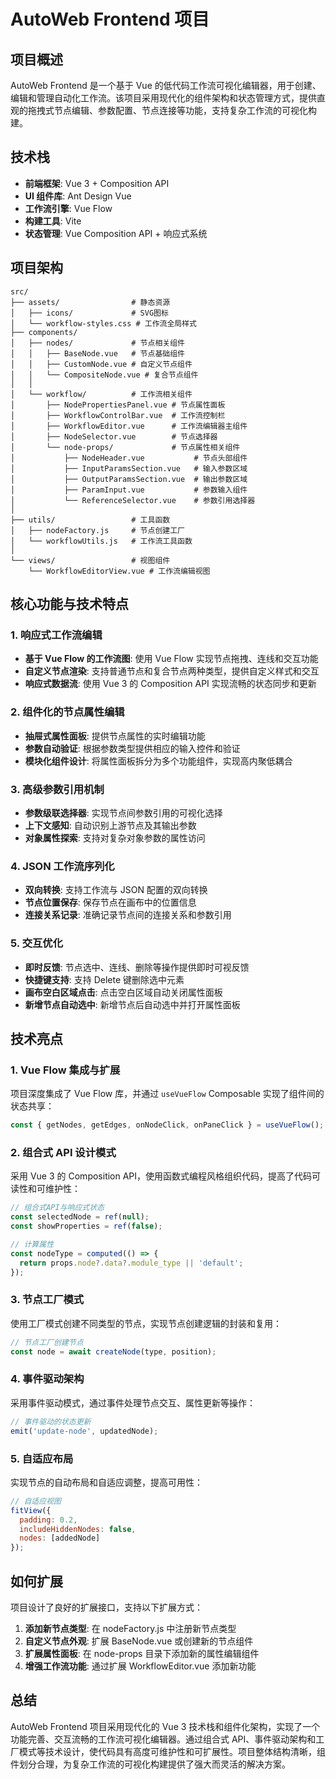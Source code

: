 # AutoWeb Frontend 项目

## 项目概述

AutoWeb Frontend 是一个基于 Vue 的低代码工作流可视化编辑器，用于创建、编辑和管理自动化工作流。该项目采用现代化的组件架构和状态管理方式，提供直观的拖拽式节点编辑、参数配置、节点连接等功能，支持复杂工作流的可视化构建。

## 技术栈

- **前端框架**: Vue 3 + Composition API
- **UI 组件库**: Ant Design Vue
- **工作流引擎**: Vue Flow
- **构建工具**: Vite
- **状态管理**: Vue Composition API + 响应式系统

## 项目架构

```
src/
├── assets/                # 静态资源
│   ├── icons/             # SVG图标
│   └── workflow-styles.css # 工作流全局样式
├── components/
│   ├── nodes/             # 节点相关组件
│   │   ├── BaseNode.vue   # 节点基础组件
│   │   ├── CustomNode.vue # 自定义节点组件
│   │   └── CompositeNode.vue # 复合节点组件
│   │
│   └── workflow/          # 工作流相关组件
│       ├── NodePropertiesPanel.vue # 节点属性面板
│       ├── WorkflowControlBar.vue  # 工作流控制栏
│       ├── WorkflowEditor.vue      # 工作流编辑器主组件
│       ├── NodeSelector.vue        # 节点选择器
│       └── node-props/             # 节点属性相关组件
│           ├── NodeHeader.vue           # 节点头部组件
│           ├── InputParamsSection.vue   # 输入参数区域
│           ├── OutputParamsSection.vue  # 输出参数区域
│           ├── ParamInput.vue           # 参数输入组件
│           └── ReferenceSelector.vue    # 参数引用选择器
│
├── utils/                 # 工具函数
│   ├── nodeFactory.js     # 节点创建工厂
│   └── workflowUtils.js   # 工作流工具函数
│
└── views/                 # 视图组件
    └── WorkflowEditorView.vue # 工作流编辑视图
```

## 核心功能与技术特点

### 1. 响应式工作流编辑

- **基于 Vue Flow 的工作流图**: 使用 Vue Flow 实现节点拖拽、连线和交互功能
- **自定义节点渲染**: 支持普通节点和复合节点两种类型，提供自定义样式和交互
- **响应式数据流**: 使用 Vue 3 的 Composition API 实现流畅的状态同步和更新

### 2. 组件化的节点属性编辑

- **抽屉式属性面板**: 提供节点属性的实时编辑功能
- **参数自动验证**: 根据参数类型提供相应的输入控件和验证
- **模块化组件设计**: 将属性面板拆分为多个功能组件，实现高内聚低耦合

### 3. 高级参数引用机制

- **参数级联选择器**: 实现节点间参数引用的可视化选择
- **上下文感知**: 自动识别上游节点及其输出参数
- **对象属性探索**: 支持对复杂对象参数的属性访问

### 4. JSON 工作流序列化

- **双向转换**: 支持工作流与 JSON 配置的双向转换
- **节点位置保存**: 保存节点在画布中的位置信息
- **连接关系记录**: 准确记录节点间的连接关系和参数引用

### 5. 交互优化

- **即时反馈**: 节点选中、连线、删除等操作提供即时可视反馈
- **快捷键支持**: 支持 Delete 键删除选中元素
- **画布空白区域点击**: 点击空白区域自动关闭属性面板
- **新增节点自动选中**: 新增节点后自动选中并打开属性面板

## 技术亮点

### 1. Vue Flow 集成与扩展

项目深度集成了 Vue Flow 库，并通过 `useVueFlow` Composable 实现了组件间的状态共享：

```javascript
const { getNodes, getEdges, onNodeClick, onPaneClick } = useVueFlow();
```

### 2. 组合式 API 设计模式

采用 Vue 3 的 Composition API，使用函数式编程风格组织代码，提高了代码可读性和可维护性：

```javascript
// 组合式API与响应式状态
const selectedNode = ref(null);
const showProperties = ref(false);

// 计算属性
const nodeType = computed(() => {
  return props.node?.data?.module_type || 'default';
});
```

### 3. 节点工厂模式

使用工厂模式创建不同类型的节点，实现节点创建逻辑的封装和复用：

```javascript
// 节点工厂创建节点
const node = await createNode(type, position);
```

### 4. 事件驱动架构

采用事件驱动模式，通过事件处理节点交互、属性更新等操作：

```javascript
// 事件驱动的状态更新
emit('update-node', updatedNode);
```

### 5. 自适应布局

实现节点的自动布局和自适应调整，提高可用性：

```javascript
// 自适应视图
fitView({
  padding: 0.2,
  includeHiddenNodes: false,
  nodes: [addedNode]
});
```

## 如何扩展

项目设计了良好的扩展接口，支持以下扩展方式：

1. **添加新节点类型**: 在 nodeFactory.js 中注册新节点类型
2. **自定义节点外观**: 扩展 BaseNode.vue 或创建新的节点组件
3. **扩展属性面板**: 在 node-props 目录下添加新的属性编辑组件
4. **增强工作流功能**: 通过扩展 WorkflowEditor.vue 添加新功能

## 总结

AutoWeb Frontend 项目采用现代化的 Vue 3 技术栈和组件化架构，实现了一个功能完善、交互流畅的工作流可视化编辑器。通过组合式 API、事件驱动架构和工厂模式等技术设计，使代码具有高度可维护性和可扩展性。项目整体结构清晰，组件划分合理，为复杂工作流的可视化构建提供了强大而灵活的解决方案。
